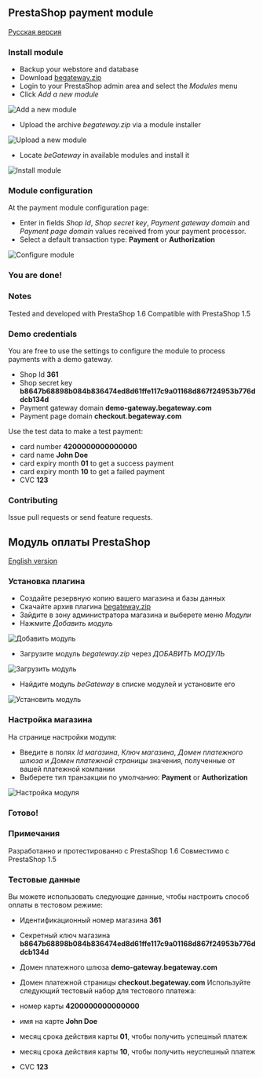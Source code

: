 ## PrestaShop payment module

[Русская версия](#модуль-оплаты-prestashop)

### Install module

  * Backup your webstore and database
  * Download [begateway.zip](https://github.com/beGateway/prestashop-payment-module/raw/master/begateway.zip)
  * Login to your PrestaShop admin area and select the _Modules_ menu
  * Click _Add a new module_

![Add a new module](https://github.com/beGateway/prestashop-payment-module/raw/master/doc/add-module-button.png)

  * Upload the archive _begateway.zip_ via a module installer

![Upload a new module](https://github.com/beGateway/prestashop-payment-module/raw/master/doc/add-module-file.png)

  * Locate _beGateway_ in available modules and install it

![Install module](https://github.com/beGateway/prestashop-payment-module/raw/master/doc/add-module-install.png)

### Module configuration

At the payment module configuration page:

  * Enter in fields _Shop Id_, _Shop secret key_, _Payment gateway domain_ and _Payment page domain_ values received from your payment processor.
  * Select a default transaction type: __Payment__ or __Authorization__

![Configure module](https://github.com/beGateway/prestashop-payment-module/raw/master/doc/config-module.png)

### You are done!

### Notes

Tested and developed with PrestaShop 1.6
Compatible with PrestaShop 1.5

### Demo credentials

You are free to use the settings to configure the module to process
payments with a demo gateway.

  * Shop Id __361__
  * Shop secret key __b8647b68898b084b836474ed8d61ffe117c9a01168d867f24953b776ddcb134d__
  * Payment gateway domain __demo-gateway.begateway.com__
  * Payment page domain __checkout.begateway.com__

Use the test data to make a test payment:

  * card number __4200000000000000__
  * card name __John Doe__
  * card expiry month __01__ to get a success payment
  * card expiry month __10__ to get a failed payment
  * CVC __123__

### Contributing

Issue pull requests or send feature requests.

## Модуль оплаты PrestaShop

[English version](#prestashop-payment-module)

### Установка плагина

  * Создайте резервную копию вашего магазина и базы данных
  * Скачайте архив плагина [begateway.zip](https://github.com/beGateway/prestashop-payment-module/raw/master/begateway.zip)
  * Зайдите в зону администратора магазина и выберете меню _Модули_
  * Нажмите _Добавить модуль_

![Добавить модуль](https://github.com/beGateway/prestashop-payment-module/raw/master/doc/add-module-button-ru.png)

  * Загрузите модуль _begateway.zip_ через _ДОБАВИТЬ МОДУЛЬ_

![Загрузить модуль](https://github.com/beGateway/prestashop-payment-module/raw/master/doc/add-module-file-ru.png)

  * Найдите модуль _beGateway_ в списке модулей и установите его

![Установить модуль](https://github.com/beGateway/prestashop-payment-module/raw/master/doc/add-module-install.png)

### Настройка магазина

На странице настройки модуля:

  * Введите в полях _Id магазина_, _Ключ магазина_, _Домен платежного шлюза_ и _Домен платежной страницы_ значения, полученные от вашей платежной компании
  * Выберете тип транзакции по умолчанию: __Payment__ or __Authorization__

![Настройка модуля](https://github.com/beGateway/prestashop-payment-module/raw/master/doc/config-module.png)

### Готово!

### Примечания

Разработанно и протестированно с PrestaShop 1.6
Совместимо с PrestaShop 1.5

### Тестовые данные

Вы можете использовать следующие данные, чтобы настроить способ оплаты в
тестовом режиме:

  * Идентификационный номер магазина __361__
  * Секретный ключ магазина __b8647b68898b084b836474ed8d61ffe117c9a01168d867f24953b776ddcb134d__
  * Домен платежного шлюза __demo-gateway.begateway.com__
  * Домен платежной страницы __checkout.begateway.com__
Используйте следующий тестовый набор для тестового платежа:

  * номер карты __4200000000000000__
  * имя на карте __John Doe__
  * месяц срока действия карты __01__, чтобы получить успешный платеж
  * месяц срока действия карты __10__, чтобы получить неуспешный платеж
  * CVC __123__
